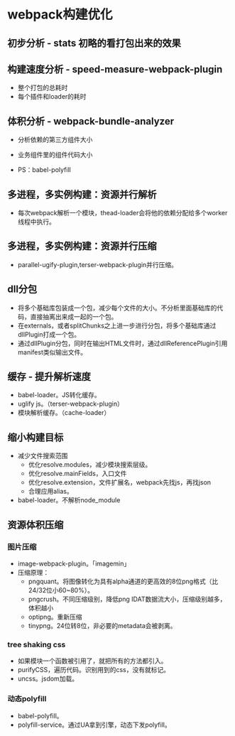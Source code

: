 # webpack构建优化

## 初步分析 - stats 初略的看打包出来的效果

## 构建速度分析 - speed-measure-webpack-plugin
- 整个打包的总耗时
- 每个插件和loader的耗时

## 体积分析 - webpack-bundle-analyzer
- 分析依赖的第三方组件大小
- 业务组件里的组件代码大小

- PS：babel-polyfill

## 多进程，多实例构建：资源并行解析
- 每次webpack解析一个模块，thead-loader会将他的依赖分配给多个worker线程中执行。

## 多进程，多实例构建：资源并行压缩
- parallel-ugify-plugin,terser-webpack-plugin并行压缩。
## dll分包
- 将多个基础库包装成一个包，减少每个文件的大小。不分析里面基础库的代码，直接抽离出来成一起的一个包。
- 在externals，或者splitChunks之上进一步进行分包，将多个基础库通过dllPlugin打成一个包。
- 通过dllPlugin分包，同时在输出HTML文件时，通过dllReferencePlugin引用manifest类似输出文件。

## 缓存 - 提升解析速度
- babel-loader。JS转化缓存。
- uglify js。（terser-webpack-plugin）
- 模块解析缓存。（cache-loader）

## 缩小构建目标
- 减少文件搜索范围
  - 优化resolve.modules，减少模块搜索层级。
  - 优化resolve.mainFields，入口文件
  - 优化resolve.extension，文件扩展名，webpack先找js，再找json
  - 合理应用alias。
- babel-loader。不解析node_module

## 资源体积压缩

###  图片压缩
- image-webpack-plugin。「imagemin」
- 压缩原理：
  - pngquant。将图像转化为具有alpha通道的更高效的8位png格式（比24/32位小60~80%）。
  - pngcrush。不同压缩级别，降低png IDAT数据流大小，压缩级别越多，体积越小
  - optipng。重新压缩
  - tinypng。24位转8位，非必要的metadata会被剥离。

### tree shaking css
- 如果模块一个函数被引用了，就把所有的方法都引入。
- purifyCSS，遍历代码。识别用到的css，没有就标记。
- uncss。jsdom加载。

### 动态polyfill
- babel-polyfill。
- polyfill-service。通过UA拿到引擎，动态下发polyfill。